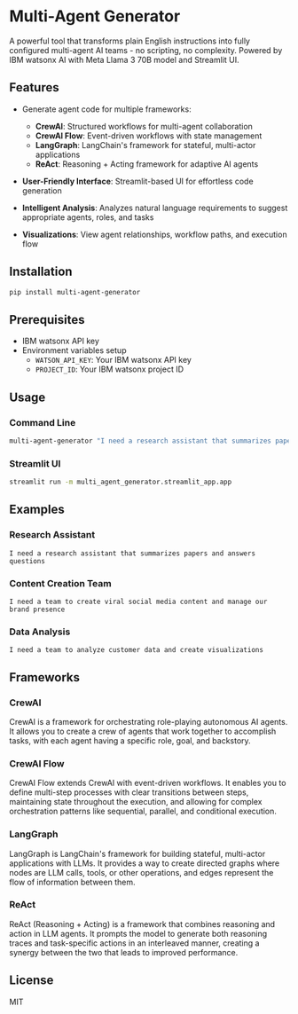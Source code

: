 # Multi-Agent Generator

A powerful tool that transforms plain English instructions into fully configured multi-agent AI teams - no scripting, no complexity. Powered by IBM watsonx AI with Meta Llama 3 70B model and Streamlit UI.

## Features

- Generate agent code for multiple frameworks:
  - **CrewAI**: Structured workflows for multi-agent collaboration
  - **CrewAI Flow**: Event-driven workflows with state management
  - **LangGraph**: LangChain's framework for stateful, multi-actor applications
  - **ReAct**: Reasoning + Acting framework for adaptive AI agents

- **User-Friendly Interface**: Streamlit-based UI for effortless code generation
- **Intelligent Analysis**: Analyzes natural language requirements to suggest appropriate agents, roles, and tasks
- **Visualizations**: View agent relationships, workflow paths, and execution flow

## Installation

```bash
pip install multi-agent-generator
```

## Prerequisites

- IBM watsonx API key
- Environment variables setup
  - `WATSON_API_KEY`: Your IBM watsonx API key
  - `PROJECT_ID`: Your IBM watsonx project ID

## Usage

### Command Line

```bash
multi-agent-generator "I need a research assistant that summarizes papers and answers questions" --framework crewai
```

### Streamlit UI

```bash
streamlit run -m multi_agent_generator.streamlit_app.app
```

## Examples

### Research Assistant

```
I need a research assistant that summarizes papers and answers questions
```

### Content Creation Team

```
I need a team to create viral social media content and manage our brand presence
```

### Data Analysis

```
I need a team to analyze customer data and create visualizations
```

## Frameworks

### CrewAI

CrewAI is a framework for orchestrating role-playing autonomous AI agents. It allows you to create a crew of agents that work together to accomplish tasks, with each agent having a specific role, goal, and backstory.

### CrewAI Flow

CrewAI Flow extends CrewAI with event-driven workflows. It enables you to define multi-step processes with clear transitions between steps, maintaining state throughout the execution, and allowing for complex orchestration patterns like sequential, parallel, and conditional execution.

### LangGraph

LangGraph is LangChain's framework for building stateful, multi-actor applications with LLMs. It provides a way to create directed graphs where nodes are LLM calls, tools, or other operations, and edges represent the flow of information between them.

### ReAct

ReAct (Reasoning + Acting) is a framework that combines reasoning and action in LLM agents. It prompts the model to generate both reasoning traces and task-specific actions in an interleaved manner, creating a synergy between the two that leads to improved performance.

## License

MIT

